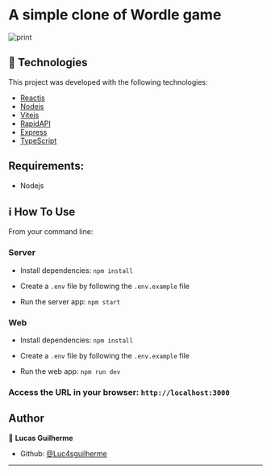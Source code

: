 # A simple clone of Wordle game

![print](https://user-images.githubusercontent.com/29242243/173457851-53e9f65b-82a9-4440-bb05-ca4a17ecd7d0.PNG)

## 🚀 Technologies

This project was developed with the following technologies:

-  [Reactjs][reactjs]
-  [Nodejs][nodejs]
-  [Vitejs][vitejs]
-  [RapidAPI][rapidapi]
-  [Express][express]
-  [TypeScript][Typescript]

## Requirements:
- Nodejs

## :information_source: How To Use

From your command line:

### Server
  - Install dependencies: `npm install`

  - Create a `.env` file by following the `.env.example` file

  - Run the server app: `npm start`

### Web
  - Install dependencies: `npm install`

  - Create a `.env` file by following the `.env.example` file

  - Run the web app: `npm run dev`

### Access the URL in your browser: `http://localhost:3000`

## Author

👤 **Lucas Guilherme**

- Github: [@Luc4sguilherme](https://github.com/Luc4sguilherme)

---

[nodejs]: https://nodejs.org/
[reactjs]: https://pt-br.reactjs.org/
[vitejs]: https://vitejs.dev/
[express]: https://expressjs.com/
[rapidapi]: https://rapidapi.com/
[typescript]: https://www.typescriptlang.org/

